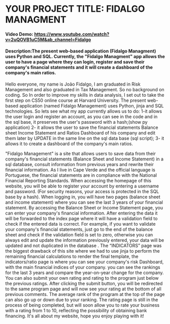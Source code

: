 # YOUR PROJECT TITLE: FIDALGO MANAGMENT
#### Video Demo:  <https://www.youtube.com/watch?v=2uQOVB1uC5M&ab_channel=Fidalgo>
#### Description:The present web-based application (Fidalgo Managment) uses Python and SQL. Currently, the "Fidalgo Managment" app allows the user to have a page where they can login, register and save their company's financial statements and it will create a dashboard of the company's main ratios.
Hello everyone, my name is João Fidalgo, I am graduated in Risk Management and also graduated in Tax Management.
So no background on coding.
So In order to improve my skills in data analysis, I set out to take the first step on CS50 online course at Harvard University.
The present web-based application (named Fidalgo Management) uses Python, jinja and SQL technologies.
So lets see what my  app currently allows us to do:
1-it allows the user login and register an account, as you can see in the code and in the sql base, it preserves the 
user's password with a hash;(show py application)
2- it allows the user to save the financial statements Balance sheet Income Statement and Ratios Dashboard of his company 
and edit them later by UPDATE in the same line on the sql data base (sql script);
3- it allows it to create a dashboard of the company's main ratios.

"Fidalgo Management" is a site that allows users to save data from their company's financial statements (Balance Sheet and Income Statement) in a sql database, consult information from previous years and rewrite their financial information.
As I live in Cape Verde and the official language is Portuguese, the financial statements are in compliance with the National Financial Reporting Standards.
When accessing the homepage of this website, you will be able to register your account by entering a username and password.
(For security reasons, your access is protected in the SQL base by a hash).
When logging in, you will have two pages (balance sheet and income statement) where you can see the last 3 years of your financial statement.
By accessing the Balance Sheet or Income Statement page, you can enter your company's financial information.
After entering the data it will be forwarded to the index page where it will have a validation field to check if the entered data is correct.
For example, if you want to validate your company's financial statements, just go to the end of the balance sheet and check if the validation field is set to zero, otherwise you can always edit and update the information previously entered, your data will be updated and not duplicated in the database .
The “INDICATORS” page was the biggest drawback of this site where we had to use jinja to perform the remaining financial calculations to render the final template, the indicators/ratio page is where you can see your company's risk Dashboard, with the main financial indices of your company.
you can see the rankings for the last 3 years and compare the year-on-year change for the company.
You can also submit your own rating and rating to the program just below the previous ratings.
After clicking the submit button, you will be redirected to the same program page and will now see your rating at the bottom of all previous comments.
 The average rank of the program at the top of the page can also go up or down due to your ranking.
 The rating page is still in the process of being completed, but will soon allow you to rate your business with a rating from 1 to 10, reflecting the possibility of obtaining bank financing.
It's all about my website, hope you enjoy playing with it!

